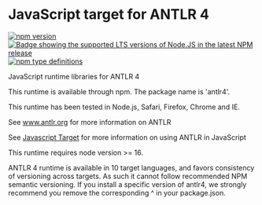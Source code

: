 # JavaScript target for ANTLR 4

[![npm version](https://img.shields.io/npm/v/antlr4)](https://www.npmjs.com/package/antlr4)
[![Badge showing the supported LTS versions of Node.JS in the latest NPM release](https://img.shields.io/node/v-lts/antlr4)](https://www.npmjs.com/package/antlr4)
[![npm type definitions](https://img.shields.io/npm/types/antlr4)](https://www.npmjs.com/package/antlr4)

JavaScript runtime libraries for ANTLR 4

This runtime is available through npm. The package name is 'antlr4'.

This runtime has been tested in Node.js, Safari, Firefox, Chrome and IE.

See www.antlr.org for more information on ANTLR

See [Javascript Target](../../doc/javascript-target.md)
for more information on using ANTLR in JavaScript

This runtime requires node version >= 16.

ANTLR 4 runtime is available in 10 target languages, and favors consistency of versioning across targets.
As such it cannot follow recommended NPM semantic versioning.
If you install a specific version of antlr4, we strongly recommend you remove the corresponding ^ in your package.json.

 





